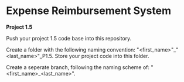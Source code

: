 # Expense Reimbursement System
**Project 1.5**

Push your project 1.5 code base into this repository. 

Create a folder with the following naming convention: "<first_name>"_"<last_name>"_P1.5. Store your project code into this folder. 

Create a seperate branch, following the naming scheme of: "<first_name>_<last_name>".


